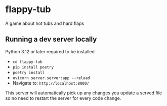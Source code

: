 # flappy-tub
A game about hot tubs and hard flaps

## Running a dev server locally 

Python 3.12 or later required to be installed

* `cd flappy-tub`
* `pip install poetry`
* `poetry install`
* `uvicorn server.server:app --reload`
* Navigate to: `http://localhost:8000/`

This server will automatically pick up any changes you update a served file so no need to restart the server for every
code change. 
